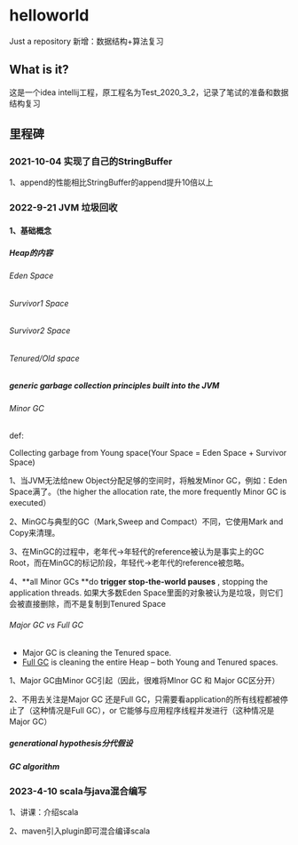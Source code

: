 # helloworld

Just a repository 新增：数据结构+算法复习

## What is it?

这是一个idea intellij工程，原工程名为Test_2020_3_2，记录了笔试的准备和数据结构复习

## 里程碑

### 2021-10-04 实现了自己的StringBuffer

1、append的性能相比StringBuffer的append提升10倍以上

### 2022-9-21 JVM 垃圾回收

#### 1、基础概念

##### Heap的内容

###### Eden Space

###### Survivor1 Space

###### Survivor2 Space

###### Tenured/Old space

##### generic garbage collection principles built into the JVM

###### Minor GC

def:

Collecting garbage from Young space(Your Space = Eden Space + Survivor Space)

1、当JVM无法给new Object分配足够的空间时，将触发Minor GC，例如：Eden Space满了。（the higher the allocation rate, the more frequently Minor GC is
executed）

2、MinGC与典型的GC（Mark,Sweep and Compact）不同，它使用Mark and Copy来清理。

3、在MinGC的过程中，老年代->年轻代的reference被认为是事实上的GC Root，而在MinGC的标记阶段，年轻代->老年代的reference被忽略。

4、**all Minor GCs **do  **trigger stop-the-world pauses** , stopping the application threads. 如果大多数Eden
Space里面的对象被认为是垃圾，则它们会被直接删除，而不是复制到Tenured Space

###### Major GC vs Full GC

* Major GC is cleaning the Tenured space.
* [Full GC](https://plumbr.io/handbook/garbage-collection-in-java#minor-gc-major-gc-full-gc) is cleaning the entire Heap
  – both Young and Tenured spaces.

1、Major GC由Minor GC引起（因此，很难将MInor GC 和 Major GC区分开）

2、不用去关注是Major GC 还是Full GC，只需要看application的所有线程都被停止了（这种情况是Full GC），or
它能够与应用程序线程并发进行（这种情况是Major GC）

##### generational hypothesis分代假设

##### GC algorithm

### 2023-4-10 scala与java混合编写

1、讲课：介绍scala

2、maven引入plugin即可混合编译scala